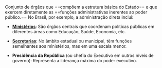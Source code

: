 Conjunto de órgãos que ==compõem a estrutura básica do Estado== e que exercem diretamente as ==funções administrativas inerentes ao poder público.== No Brasil, por exemplo, a administração direta inclui:
- [**Ministérios**](Ministérios.md): São órgãos centrais que coordenam políticas públicas em diferentes áreas como Educação, Saúde, Economia, etc.
  
- **[Secretarias](Secretarias.md)**: No âmbito estadual ou municipal, têm funções semelhantes aos ministérios, mas em uma escala menor.
  
- **Presidência da República** (ou chefia do Executivo em outros níveis de governo): Representa a liderança máxima do poder executivo.